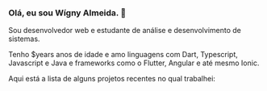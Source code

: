 ### Olá, eu sou Wígny Almeida. 👋

Sou desenvolvedor web e estudante de análise e desenvolvimento de sistemas.

Tenho $years anos de idade e amo linguagens com Dart, Typescript, Javascript e Java e frameworks como o Flutter, Angular e até mesmo Ionic.

Aqui está a lista de alguns projetos recentes no qual trabalhei:
